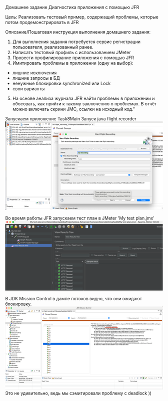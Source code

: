 Домашнее задание
Диагностика приложения с помощью JFR

Цель:
Реализовать тестовый пример, содержащий проблемы, которые потом продемонстрировать в JFR


Описание/Пошаговая инструкция выполнения домашнего задания:

1) Для выполнения задания потребуется сервис регистрации пользователя, реализованный ранее.
2) Написать тестовый профиль с использованием JMeter
3) Провести профилирование приложения с помощью JFR
4) Имитировать проблемы в приложении (одну на выбор):
- лишние исключения
- лишние запросы в БД
- ненужные блокировки synchronized или Lock
- свои варианты
5) На основе анализа журнала JFR найти проблемы в приложении и обосовать, как прийти к такому 
заключению о проблемах. В отчёт можно включать скрини JMC, ссылки на исходный код."


Запускаем приложение Task8Main
Запуск java flight recorder
![img.png](img.png)

Во время работы JFR запускаем тест план в JMeter 'My test plan.jmx'
![img_2.png](img_2.png)

В JDK Mission Control в дампе потоков видно, что они ожидают блокировку.
![img_1.png](img_1.png)
Это не удивительно, ведь мы сэмитировали проблему с deadlock ))

